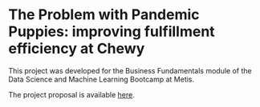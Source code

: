 # The Problem with Pandemic Puppies: improving fulfillment efficiency at Chewy

This project was developed for the Business Fundamentals module of the Data Science and Machine Learning Bootcamp at Metis.

The project proposal is available [here](https://github.com/hmlewis-astro/chewy_business/blob/main/proposal.md).

<!--The Minimum Viable Product (MVP) is available [here](https://github.com/hmlewis-astro/chewy_business/blob/main/mvp.md).-->

<!--The [description of the full code (with links to each script)](https://github.com/hmlewis-astro/chewy_business/blob/main/final_pres/run_code.md), [write-up](https://github.com/hmlewis-astro/chewy_business/blob/main/final_pres/final_writeup.md), and [slide deck](https://github.com/hmlewis-astro/chewy_business/blob/main/final_pres/Lewis_chewy_business.pdf) are also available.-->
